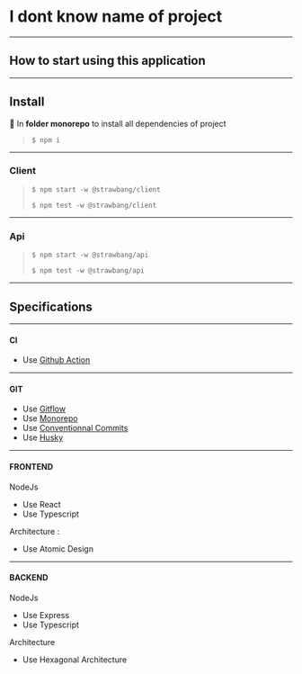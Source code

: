 # I dont know name of project

---

## How to start using this application

---

## Install

📁 In **folder monorepo** to install all dependencies of project

> `$ npm i`

---

### Client

> `$ npm start -w @strawbang/client`
>
> `$ npm test -w @strawbang/client`

---

### Api

> `$ npm start -w @strawbang/api`
>
> `$ npm test -w @strawbang/api`

---

## Specifications

---

#### CI

- Use [Github Action](https://docs.github.com/en/actions)

---

#### GIT

- Use [Gitflow](https://www.atlassian.com/git/tutorials/comparing-workflows/gitflow-workflow)
- Use [Monorepo](https://en.wikipedia.org/wiki/Monorepo)
- Use [Conventionnal Commits](https://www.conventionalcommits.org/en/v1.0.0/#specification)
- Use [Husky](https://typicode.github.io/husky/#/)

---

#### FRONTEND

NodeJs

- Use React
- Use Typescript

Architecture :

- Use Atomic Design

---

#### BACKEND

NodeJs

- Use Express
- Use Typescript

Architecture

- Use Hexagonal Architecture
